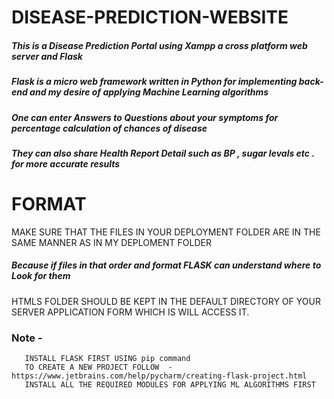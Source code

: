 # DISEASE-PREDICTION-WEBSITE

##### This is a Disease Prediction Portal using Xampp a cross platform web server and Flask 
##### Flask is a micro web framework written in Python for implementing back-end and my desire of applying Machine Learning algorithms
##### One can enter Answers to Questions about your symptoms for percentage calculation of chances of disease 
##### They can also share Health Report Detail such as BP , sugar levals etc . for more accurate results

# FORMAT

MAKE SURE THAT THE FILES IN YOUR DEPLOYMENT FOLDER ARE IN THE SAME MANNER AS IN MY DEPLOMENT FOLDER                
##### Because if files in that order and format FLASK can understand where to Look for them 

HTMLS FOLDER SHOULD BE KEPT IN THE DEFAULT DIRECTORY OF YOUR SERVER APPLICATION FORM WHICH IS WILL ACCESS IT.

### Note -                                                                                                                     
       INSTALL FLASK FIRST USING pip command                                                                            
       TO CREATE A NEW PROJECT FOLLOW  - https://www.jetbrains.com/help/pycharm/creating-flask-project.html            
       INSTALL ALL THE REQUIRED MODULES FOR APPLYING ML ALGORITHMS FIRST
